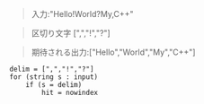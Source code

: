 > 入力:"Hello!World?My,C++"

> 区切り文字 [",","!","?"]

> 期待される出力:["Hello","World","My","C++"]

```
delim = [",","!","?"]
for (string s : input)
    if (s = delim)
        hit = nowindex